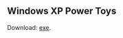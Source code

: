 ## Windows XP Power Toys
Download: [exe](http://web.archive.org/web/20011102031109/http://mssjus.www.conxion.com/download/whistler/install/1.0/wxp/en-us/powertoysetup.exe).